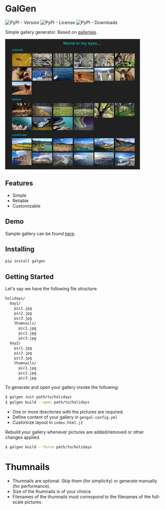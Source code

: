 # GalGen
![PyPI - Version](https://img.shields.io/pypi/v/galgen)
![PyPI - License](https://img.shields.io/pypi/l/galgen)
![PyPI - Downloads](https://img.shields.io/pypi/dm/galgen)

Simple gallery generator. Based on [galleriajs](https://galleriajs.github.io/).

![](https://raw.githubusercontent.com/gergelyk/galgen/master/example/result.png)

## Features

- Simple
- Reliable
- Customizable

## Demo

Sample gallery can be found [here](https://filedn.com/ls8U70bX0lASS65WlPE8h3j).

## Installing

```sh
pip install galgen
```

## Getting Started

Let's say we have the following file structure:

```
holidays/
  day1/
    pic1.jpg
    pic2.jpg
    pic3.jpg
    thumnails/
      pic1.jpg
      pic2.jpg
      pic3.jpg
  day2/
    pic1.jpg
    pic2.jpg
    pic3.jpg
    thumnails/
      pic1.jpg
      pic2.jpg
      pic3.jpg

```

To generate and open your gallery invoke the following:
```sh
$ galgen init path/to/holidays
$ galgen build --open path/to/holidays
```

- One or more directories with the pictures are required.
- Define content of your gallery in `gengal-config.yml`
- Customize layout in `index.html.j2`

Rebuild your gallery whenever pictures are added/removed or other changes applied.
```sh
$ galgen build --force path/to/holidays
```

# Thumnails

- Thumnails are optional. Skip them (for simplicity) or generate manually (for performance).
- Size of the thumnails is of your choice.
- Filenames of the thumnails must correspond to the filenames of the full-scale pictures.
